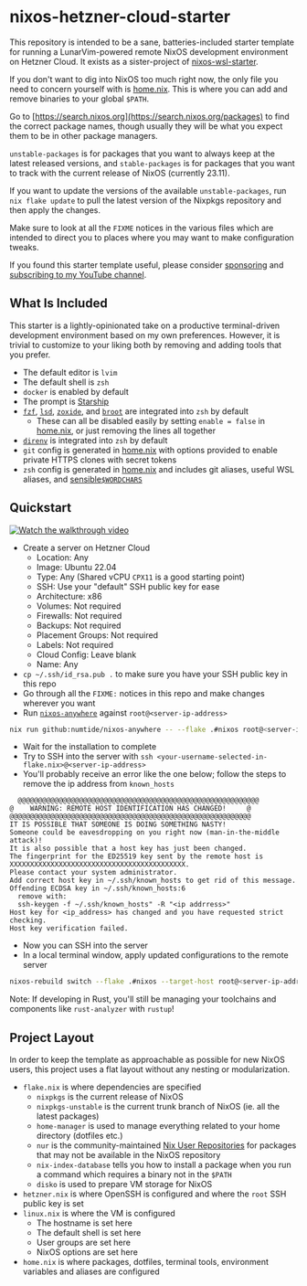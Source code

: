 # nixos-hetzner-cloud-starter

This repository is intended to be a sane, batteries-included starter template
for running a LunarVim-powered remote NixOS development environment on Hetzner
Cloud. It exists as a sister-project of
[nixos-wsl-starter](https://github.com/lgug2z/nixos-wsl-starter).

If you don't want to dig into NixOS too much right now, the only file you need
to concern yourself with is [home.nix](home.nix). This is where you can add and
remove binaries to your global `$PATH`.

Go to [https://search.nixos.org](https://search.nixos.org/packages) to find the
correct package names, though usually they will be what you expect them to be
in other package managers.

`unstable-packages` is for packages that you want to always keep at the latest
released versions, and `stable-packages` is for packages that you want to track
with the current release of NixOS (currently 23.11).

If you want to update the versions of the available `unstable-packages`, run
`nix flake update` to pull the latest version of the Nixpkgs repository and
then apply the changes.

Make sure to look at all the `FIXME` notices in the various files which are
intended to direct you to places where you may want to make configuration
tweaks.

If you found this starter template useful, please consider
[sponsoring](https://github.com/sponsors/LGUG2Z) and [subscribing to my YouTube
channel](https://www.youtube.com/channel/UCeai3-do-9O4MNy9_xjO6mg?sub_confirmation=1).

## What Is Included

This starter is a lightly-opinionated take on a productive terminal-driven
development environment based on my own preferences. However, it is trivial to
customize to your liking both by removing and adding tools that you prefer.

* The default editor is `lvim`
* The default shell is `zsh`
* `docker` is enabled by default
* The prompt is [Starship](https://starship.rs/)
* [`fzf`](https://github.com/junegunn/fzf),
  [`lsd`](https://github.com/lsd-rs/lsd),
  [`zoxide`](https://github.com/ajeetdsouza/zoxide), and
  [`broot`](https://github.com/Canop/broot) are integrated into `zsh` by
  default
    * These can all be disabled easily by setting `enable = false` in
      [home.nix](home.nix), or just removing the lines all together
* [`direnv`](https://github.com/direnv/direnv) is integrated into `zsh` by
  default
* `git` config is generated in [home.nix](home.nix) with options provided to
  enable private HTTPS clones with secret tokens
* `zsh` config is generated in [home.nix](home.nix) and includes git aliases,
  useful WSL aliases, and
  [sensible`$WORDCHARS`](https://lgug2z.com/articles/sensible-wordchars-for-most-developers/)

## Quickstart

[![Watch the walkthrough video](https://img.youtube.com/vi/wr22CyoyRo4/hqdefault.jpg)](https://www.youtube.com/watch?v=wr22CyoyRo4)


* Create a server on Hetzner Cloud
    * Location: Any
    * Image: Ubuntu 22.04
    * Type: Any (Shared vCPU `CPX11` is a good starting point)
    * SSH: Use your "default" SSH public key for ease
    * Architecture: x86
    * Volumes: Not required
    * Firewalls: Not required
    * Backups: Not required
    * Placement Groups: Not required
    * Labels: Not required
    * Cloud Config: Leave blank
    * Name: Any
* `cp ~/.ssh/id_rsa.pub .` to make sure you have your SSH public key in this
  repo
* Go through all the `FIXME:` notices in this repo and make changes wherever
  you want
* Run [`nixos-anywhere`](https://github.com/nix-community/nixos-anywhere)
  against `root@<server-ip-address>`
```bash
nix run github:numtide/nixos-anywhere -- --flake .#nixos root@<server-ip-address>
```
* Wait for the installation to complete
* Try to SSH into the server with `ssh <your-username-selected-in-flake.nix>@<server-ip-address>`
* You'll probably receive an error like the one below; follow the steps to remove the ip address from `known_hosts`
```
  @@@@@@@@@@@@@@@@@@@@@@@@@@@@@@@@@@@@@@@@@@@@@@@@@@@@@@@@@@@
@    WARNING: REMOTE HOST IDENTIFICATION HAS CHANGED!     @
@@@@@@@@@@@@@@@@@@@@@@@@@@@@@@@@@@@@@@@@@@@@@@@@@@@@@@@@@@@
IT IS POSSIBLE THAT SOMEONE IS DOING SOMETHING NASTY!
Someone could be eavesdropping on you right now (man-in-the-middle attack)!
It is also possible that a host key has just been changed.
The fingerprint for the ED25519 key sent by the remote host is
XXXXXXXXXXXXXXXXXXXXXXXXXXXXXXXXXXXXXXXXXXX.
Please contact your system administrator.
Add correct host key in ~/.ssh/known_hosts to get rid of this message.
Offending ECDSA key in ~/.ssh/known_hosts:6
  remove with:
  ssh-keygen -f ~/.ssh/known_hosts" -R "<ip addrress>"
Host key for <ip_address> has changed and you have requested strict checking.
Host key verification failed.
```
* Now you can SSH into the server
* In a local terminal window, apply updated configurations to the remote server
```bash
nixos-rebuild switch --flake .#nixos --target-host root@<server-ip-address>
```

Note: If developing in Rust, you'll still be managing your toolchains and components like `rust-analyzer` with `rustup`!

## Project Layout

In order to keep the template as approachable as possible for new NixOS users,
this project uses a flat layout without any nesting or modularization.

* `flake.nix` is where dependencies are specified
    * `nixpkgs` is the current release of NixOS
    * `nixpkgs-unstable` is the current trunk branch of NixOS (ie. all the
      latest packages)
    * `home-manager` is used to manage everything related to your home
      directory (dotfiles etc.)
    * `nur` is the community-maintained [Nix User
      Repositories](https://nur.nix-community.org/) for packages that may not
      be available in the NixOS repository
    * `nix-index-database` tells you how to install a package when you run a
      command which requires a binary not in the `$PATH`
    * `disko` is used to prepare VM storage for NixOS
* `hetzner.nix` is where OpenSSH is configured and where the `root` SSH public
  key is set
* `linux.nix` is where the VM is configured
    * The hostname is set here
    * The default shell is set here
    * User groups are set here
    * NixOS options are set here
* `home.nix` is where packages, dotfiles, terminal tools, environment variables
  and aliases are configured

